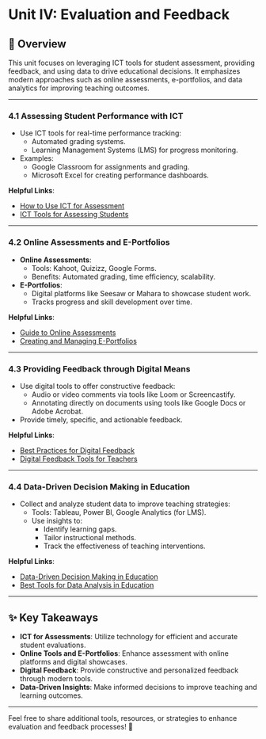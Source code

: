 # Unit IV: Evaluation and Feedback

## 📝 Overview
This unit focuses on leveraging ICT tools for student assessment, providing feedback, and using data to drive educational decisions. It emphasizes modern approaches such as online assessments, e-portfolios, and data analytics for improving teaching outcomes.

---

### **4.1 Assessing Student Performance with ICT**
- Use ICT tools for real-time performance tracking:
  - Automated grading systems.
  - Learning Management Systems (LMS) for progress monitoring.
- Examples:
  - Google Classroom for assignments and grading.
  - Microsoft Excel for creating performance dashboards.

**Helpful Links**:
- [How to Use ICT for Assessment](https://www.teachthought.com/technology/ways-to-use-technology-to-assess-student-learning/)  
- [ICT Tools for Assessing Students](https://www.educationcorner.com/classroom-assessment-tools.html)  

---

### **4.2 Online Assessments and E-Portfolios**
- **Online Assessments**:
  - Tools: Kahoot, Quizizz, Google Forms.
  - Benefits: Automated grading, time efficiency, scalability.
- **E-Portfolios**:
  - Digital platforms like Seesaw or Mahara to showcase student work.
  - Tracks progress and skill development over time.

**Helpful Links**:
- [Guide to Online Assessments](https://www.edutopia.org/article/5-tips-effective-online-assessments)  
- [Creating and Managing E-Portfolios](https://www.commonsense.org/education/articles/a-beginners-guide-to-student-e-portfolios)  

---

### **4.3 Providing Feedback through Digital Means**
- Use digital tools to offer constructive feedback:
  - Audio or video comments via tools like Loom or Screencastify.
  - Annotating directly on documents using tools like Google Docs or Adobe Acrobat.
- Provide timely, specific, and actionable feedback.

**Helpful Links**:
- [Best Practices for Digital Feedback](https://www.theedadvocate.org/how-to-provide-feedback-to-students-digitally/)  
- [Digital Feedback Tools for Teachers](https://www.weareteachers.com/feedback-tools/)  

---

### **4.4 Data-Driven Decision Making in Education**
- Collect and analyze student data to improve teaching strategies:
  - Tools: Tableau, Power BI, Google Analytics (for LMS).
  - Use insights to:
    - Identify learning gaps.
    - Tailor instructional methods.
    - Track the effectiveness of teaching interventions.

**Helpful Links**:
- [Data-Driven Decision Making in Education](https://www.edutopia.org/article/how-use-data-inform-instruction)  
- [Best Tools for Data Analysis in Education](https://www.eschoolnews.com/2020/06/23/5-tools-to-help-with-data-analytics-in-education/)  

---

## ✨ Key Takeaways
- **ICT for Assessments**: Utilize technology for efficient and accurate student evaluations.
- **Online Tools and E-Portfolios**: Enhance assessment with online platforms and digital showcases.
- **Digital Feedback**: Provide constructive and personalized feedback through modern tools.
- **Data-Driven Insights**: Make informed decisions to improve teaching and learning outcomes.

---

Feel free to share additional tools, resources, or strategies to enhance evaluation and feedback processes! 🚀
